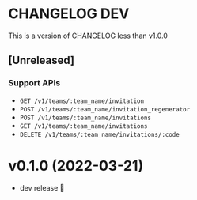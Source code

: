 CHANGELOG DEV
===
This is a version of CHANGELOG less than v1.0.0

## [Unreleased]

### Support APIs
* `GET /v1/teams/:team_name/invitation`
* `POST /v1/teams/:team_name/invitation_regenerator`
* `POST /v1/teams/:team_name/invitations`
* `GET /v1/teams/:team_name/invitations`
* `DELETE /v1/teams/:team_name/invitations/:code`


v0.1.0 (2022-03-21)
====

* dev release 🚀

